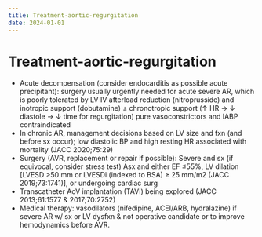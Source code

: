 ```yaml
---
title: Treatment-aortic-regurgitation
date: 2024-01-01
---
```

# Treatment-aortic-regurgitation

* Acute decompensation (consider endocarditis as possible acute precipitant): surgery usually urgently needed for acute severe AR, which is poorly tolerated by LV IV afterload reduction (nitroprusside) and inotropic support (dobutamine) ± chronotropic support (↑ HR → ↓ diastole → ↓ time for regurgitation) pure vasoconstrictors and IABP contraindicated
* In chronic AR, management decisions based on LV size and fxn (and before sx occur); low diastolic BP and high resting HR associated with mortality (JACC 2020;75:29)
* Surgery (AVR, replacement or repair if possible):
Severe and sx (if equivocal, consider stress test)
Asx and either EF ≤55%, LV dilation [LVESD >50 mm or LVESDi (indexed to BSA) ≥ 25 mm/m2 (JACC 2019;73:1741)], or undergoing cardiac surg
* Transcatheter AoV implantation (TAVI) being explored (JACC 2013;61:1577 & 2017;70:2752)
* Medical therapy: vasodilators (nifedipine, ACEI/ARB, hydralazine) if severe AR w/ sx or LV dysfxn & not operative candidate or to improve hemodynamics before AVR.

